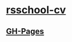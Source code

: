 # [rsschool-cv](https://ssamvelk.github.io/rsschool-cv/cv)

## [GH-Pages](https://ssamvelk.github.io/rsschool-cv/)
